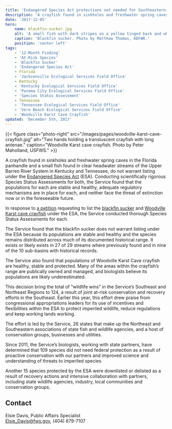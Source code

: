 ```yaml
---
title: 'Endangered Species Act protections not needed for Southeastern fish and crayfish'
description: 'A crayfish found in sinkholes and freshwater spring caves in the Florida panhandle and a small fish found in clear headwater streams of the Upper Barren River System in Kentucky and Tennessee, do not warrant listing under the Endangered Species Act.'
date: '2017-12-05'
hero:
    name: blackfin-sucker.jpg
    alt: 'A small fish with dark stripes on a yellow tinged back and white belly.'
    caption: 'Blackfin sucker. Photo by Matthew Thomas, KDFWR.'
    position: 'center left'
tags:
    - '12-Month Finding'
    - 'At-Risk Species'
    - 'Blackfin Sucker'
    - 'Endangered Species Act'
    - Florida
    - 'Jacksonville Ecological Services Field Office'
    - Kentucky
    - 'Kentucky Ecological Services Field Office'
    - 'Panama City Ecological Services Field Office'
    - 'Species Status Assessment'
    - Tennessee
    - 'Tennessee Ecological Services Field Office'
    - 'Vero Beach Ecological Services Field Office'
    - 'Woodville Karst Cave Crayfish'
updated: 'December 5th, 2017'
---
```


{{< figure class="photo-right" src="/images/pages/woodville-karst-cave-crayfish.jpg" alt="Two hands holding a transluscent crayfish with long antenae." caption="Woodville Karst cave crayfish. Photo by Peter Maholland, USFWS." >}}

A crayfish found in sinkholes and freshwater spring caves in the Florida panhandle and a small fish found in clear headwater streams of the Upper Barren River System in Kentucky and Tennessee, do not warrant listing under the [Endangered Species Act](/endangered-species-act) (ESA). Conducting scientifically rigorous Species Status Assessments for both, the Service found that the populations for each are stable and healthy, adequate regulatory mechanisms are in place for each, and neither face the threat of extinction now or in the foreseeable future.

In response to [a petition](https://ecos.fws.gov/docs/petitions/92210/1.pdf) requesting to list the [blackfin sucker](/wildlife/fishes/blackfin-sucker) and [Woodville Karst cave crayfish](https://ecos.fws.gov/ecp0/profile/speciesProfile?sId=9834) under the ESA, the Service conducted thorough Species Status Assessments for each.

The Service found that the blackfin sucker does not warrant listing under the ESA because its populations are stable and healthy and the species remains distributed across much of its documented historical range. It exists or likely exists in 27 of 29 streams where previously found and in nine of the 10 sub-basins with historical records.
	
The Service also found that populations of Woodville Karst Cave crayfish are healthy, stable and protected. Many of the areas within the crayfish’s range are publically owned and managed, and biologists believe its populations are likely underestimated.

This decision bring the total of “wildlife wins” in the Service’s Southeast and Northeast Regions to 124, a result of joint at-risk conservation and recovery efforts in the Southeast.  Earlier this year, this effort drew praise from congressional appropriations leaders for its use of incentives and flexibilities within the ESA to protect imperiled wildlife, reduce regulations and keep working lands working.

The effort is led by the Service, 26 states that make up the Northeast and Southeastern associations of state fish and wildlife agencies, and a host of conservation groups, businesses and utilities. 

Since 2011, the Service’s biologists, working with state partners, have determined that 109 species did not need federal protection as a result of proactive conservation with our partners and improved science and understanding of threats to imperiled species

Another 15 species protected by the ESA were downlisted or delisted as a result of recovery actions and intensive collaboration with partners, including state wildlife agencies, industry, local communities and conservation groups.

## Contact

Elsie Davis, Public Affairs Specialist  
[Elsie_Davis@fws.gov](mailto:Elsie_Davis@fws.gov), (404) 679-7107 
